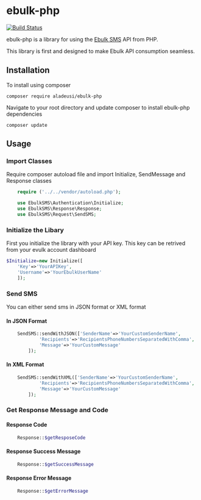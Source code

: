 # ebulk-php

[![Build Status](https://secure.travis-ci.org/perfectmak/paystack-php.png?branch=master)](http://travis-ci.org/perfectmak/paystack-php)

ebulk-php is a library for using the [Ebulk SMS](http://ebulksms.com) API from PHP.

This library is first and designed to make  Ebulk API consumption seamless. 

## Installation

To install using composer
```
composer require aladeusi/ebulk-php
```

Navigate to your root directory and update composer to install ebulk-php dependencies

```
composer update
```

## Usage

### Import Classes

Require composer autoload file and import Initialize, SendMessage and Response classes

```php
    require ('../../vendor/autoload.php');

    use EbulkSMS\Authentication\Initialize;
    use EbulkSMS\Response\Response;
    use EbulkSMS\Request\SendSMS;

```
### Initialize the Libary
First you initialize the library with your API key. This key can be retrived from your evulk account dashboard

```php
$Initialize=new Initialize([
    'Key'=>'YourAPIKey',
    'Username'=>'YourEbulkUserName'
    ]);
```



### Send SMS

You can either send sms in JSON format or XML format

#### In JSON Format
```php
    SendSMS::sendWithJSON(['SenderName'=>'YourCustomSenderName',
            'Recipients'=>'RecipientsPhoneNumbersSeparatedWithComma',
            'Message'=>'YourCustomMessage'
        ]);
```

#### In XML Format
```php
    SendSMS::sendWithXML(['SenderName'=>'YourCustomSenderName',
            'Recipients'=>'RecipientsPhoneNumbersSeparatedWithComma',
            'Message'=>'YourCustomMessage'
        ]);
```

### Get Response Message and Code

#### Response Code
```php
    Response::$getResposeCode
```
#### Response Success Message
```php
    Response::$getSuccessMessage
```

#### Response Error Message
```php
    Response::$getErrorMessage
```

